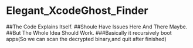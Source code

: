 # Elegant_XcodeGhost_Finder
##The Code Explains Itself.
##Shoule Have Issues Here And There Maybe.
##But The Whole Idea Should Work.
###Basically it recursively boot apps(So we can scan the decrypted binary,and quit after finished)
